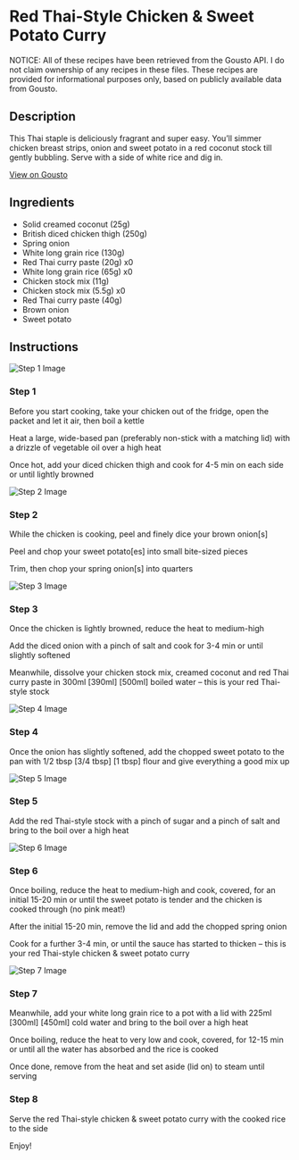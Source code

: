# Red Thai-Style Chicken & Sweet Potato Curry

NOTICE: All of these recipes have been retrieved from the Gousto API. I do not claim ownership of any recipes in these files. These recipes are provided for informational purposes only, based on publicly available data from Gousto.

## Description

This Thai staple is deliciously fragrant and super easy. You’ll simmer chicken breast strips, onion and sweet potato in a red coconut stock till gently bubbling. Serve with a side of white rice and dig in.

[View on Gousto](https://www.gousto.co.uk/recipes/cookbook/thai-red-chicken-sweet-potato-curry)

## Ingredients

- Solid creamed coconut (25g)
- British diced chicken thigh (250g)
- Spring onion
- White long grain rice (130g)
- Red Thai curry paste (20g) x0
- White long grain rice (65g) x0
- Chicken stock mix (11g)
- Chicken stock mix (5.5g) x0
- Red Thai curry paste (40g)
- Brown onion
- Sweet potato

## Instructions

![Step 1 Image](https://production-media.gousto.co.uk/cms/recipe-step-image/Step-1-1678302184791-x200.jpg)

### Step 1

Before you start cooking, take your chicken out of the fridge, open the packet and let it air, then boil a kettle

Heat a large, wide-based pan (preferably non-stick with a matching lid) with a drizzle of vegetable oil over a high heat

Once hot, add your diced chicken thigh and cook for 4-5 min on each side or until lightly browned

![Step 2 Image](https://production-media.gousto.co.uk/cms/recipe-step-image/Step-2-1678302191849-x200.jpg)

### Step 2

While the chicken is cooking, peel and finely dice your brown onion[s]

Peel and chop your sweet potato[es] into small bite-sized pieces

Trim, then chop your spring onion[s] into quarters

![Step 3 Image](https://production-media.gousto.co.uk/cms/recipe-step-image/Step-3-1678302196644-x200.jpg)

### Step 3

Once the chicken is lightly browned, reduce the heat to medium-high

Add the diced onion with a pinch of salt and cook for 3-4 min or until slightly softened

Meanwhile, dissolve your chicken stock mix, creamed coconut and red Thai curry paste in 300ml<span class="text-purple"> [390ml]</span> <span class="text-danger">[500ml]</span> boiled water – this is your red Thai-style stock

![Step 4 Image](https://production-media.gousto.co.uk/cms/recipe-step-image/Step-4-1678302202911-x200.jpg)

### Step 4

Once the onion has slightly softened, add the chopped sweet potato to the pan with 1/2 tbsp <span class="text-purple">[3/4 tbsp]</span><span class="text-danger"> [1 tbsp] </span>flour and give everything a good mix up

![Step 5 Image](https://production-media.gousto.co.uk/cms/recipe-step-image/Step-5-1678302208769-x200.jpg)

### Step 5

Add the red Thai-style stock with a pinch of sugar and a pinch of salt and bring to the boil over a high heat

![Step 6 Image](https://production-media.gousto.co.uk/cms/recipe-step-image/Step-6-1678302214090-x200.jpg)

### Step 6

Once boiling, reduce the heat to medium-high and cook, covered, for an initial 15-20 min or until the sweet potato is tender and the chicken is cooked through (no pink meat!)

After the initial 15-20 min, remove the lid and add the chopped spring onion

Cook for a further 3-4 min, or until the sauce has started to thicken – this is your red Thai-style chicken & sweet potato curry

![Step 7 Image](https://production-media.gousto.co.uk/cms/recipe-step-image/Step-7-1678302220687-x200.jpg)

### Step 7

Meanwhile, add your white long grain rice to a pot with a lid with 225ml <span class="text-purple">[300ml]</span> <span class="text-danger">[450ml]</span> cold water and bring to the boil over a high heat

Once boiling, reduce the heat to very low and cook, covered, for 12-15 min or until all the water has absorbed and the rice is cooked

Once done, remove from the heat and set aside (lid on) to steam until serving

### Step 8

Serve the red Thai-style chicken & sweet potato curry with the cooked rice to the side

Enjoy!

